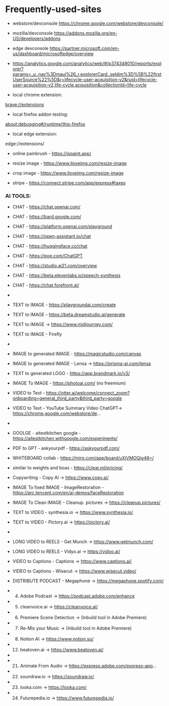 # Frequently-used-sites

- webstore/devconsole https://chrome.google.com/webstore/devconsole/
- mozilla/devconsole https://addons.mozilla.org/en-US/developers/addons
- edge devconsole https://partner.microsoft.com/en-us/dashboard/microsoftedge/overview
- https://analytics.google.com/analytics/web/#/p374348010/reports/explorer?params=_u..nav%3Dmaui%26_r.explorerCard..seldim%3D%5B%22firstUserSource%22%5D&r=lifecycle-user-acquisition-v2&ruid=lifecycle-user-acquisition-v2,life-cycle,acquisition&collectionId=life-cycle

- local chrome extension:

[brave://extensions](brave://extensions)

- local firefox addon testing: 

[about:debugging#/runtime/this-firefox](about:debugging#/runtime/this-firefox)

- local edge extension: 

edge://extensions/

- online painbrush - https://jspaint.app/
- resize image - https://www.iloveimg.com/resize-image
- crop image - https://www.iloveimg.com/resize-image

- stripe - https://connect.stripe.com/app/express#taxes


### AI TOOLS:

- CHAT - https://chat.openai.com/
- CHAT - https://bard.google.com/
- CHAT - https://platform.openai.com/playground
- CHAT -  https://open-assistant.io/chat
- CHAT -  https://huggingface.co/chat
- CHAT -  https://poe.com/ChatGPT
- CHAT - https://studio.ai21.com/overview
- CHAT - https://beta.elevenlabs.io/speech-synthesis
- CHAT - https://chat.forefront.ai/
- 
- TEXT to IMAGE - https://playgroundai.com/create
- TEXT to IMAGE - https://beta.dreamstudio.ai/generate
- TEXT to IMAGE → https://www.midjourney.com/
- TEXT to IMAGE - Firefly
- 
- IMAGE to generated IMAGE - https://magicstudio.com/canvas
- IMAGE to generated IMAGE - Lensa → https://prisma-ai.com/lensa
- TEXT to generated LOGO - https://app.brandmark.io/v3/


- IMAGE To IMAGE - https://photoai.com/ (no freemium)

- VIDEO to Text - https://otter.ai/welcome/connect_zoom?onboarding=general_third_party&third_party=google
- VIDEO to Text - YouTube Summary Video ChatGPT→ https://chrome.google.com/webstore/de...
-  
- GOOLGE - aitestkitchen google - https://aitestkitchen.withgoogle.com/experiments/
- PDF to GPT - askyourpdf - https://askyourpdf.com/
- WHITEBOARD collab - https://miro.com/app/board/uXjVMOQig48=/
- similar to weights and boas -  https://clear.ml/pricing/
- Copywriting - Copy AI → https://www.copy.ai/


- IMAGE To fixed IMAGE - ImageRestoration - https://arc.tencent.com/en/ai-demos/faceRestoration
- IMAGE To Clean IMAGE - Cleanup. pictures → https://cleanup.pictures/

- TEXT to VIDEO - synthesia.io → https://www.synthesia.io/
- TEXT to VIDEO - Pictory.ai → https://pictory.ai/
- 
- LONG VIDEO to REELS - Get Munch → https://www.getmunch.com/
- LONG VIDEO to REELS - Vidyo.ai → https://vidyo.ai/

- VIDEO to Captions - Captions → https://www.captions.ai/
- VIDEO to Captions - Wisecut → https://www.wisecut.video/

- DISTRIBUTE PODCAST - Megaphone → https://megaphone.spotify.com/

- 04. Adobe Podcast → https://podcast.adobe.com/enhance
- 05. cleanvoice.ai → https://cleanvoice.ai/
- 06. Premiere Scene Detection → (Inbuild tool in Adobe Premiere)
- 07. Re-Mix your Music → (Inbuild tool in Adobe Premiere)
- 08. Notion AI → https://www.notion.so/
- 12. beatoven.ai → https://www.beatoven.ai/

- 
- 21. Animate From Audio → https://express.adobe.com/express-app...
- 22. soundraw.io → https://soundraw.io/
- 23. looka.com → https://looka.com/
- 24. Futurepedia.io →  https://www.futurepedia.io/
